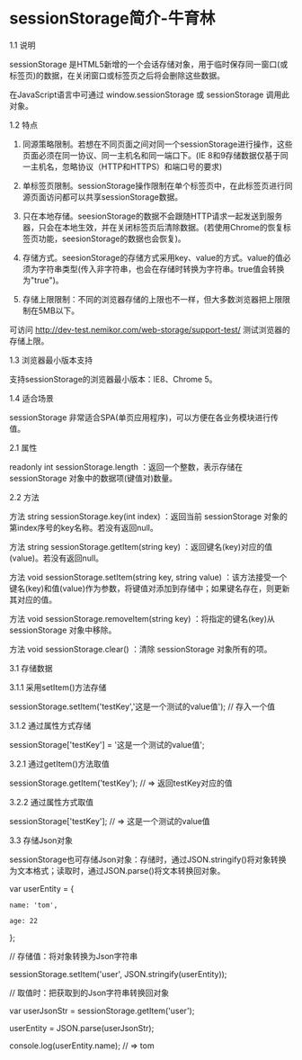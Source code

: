 # sessionStorage简介-牛育林

1.1 说明

sessionStorage 是HTML5新增的一个会话存储对象，用于临时保存同一窗口(或标签页)的数据，在关闭窗口或标签页之后将会删除这些数据。

在JavaScript语言中可通过 window.sessionStorage 或 sessionStorage 调用此对象。

1.2 特点

1) 同源策略限制。若想在不同页面之间对同一个sessionStorage进行操作，这些页面必须在同一协议、同一主机名和同一端口下。(IE 8和9存储数据仅基于同一主机名，忽略协议（HTTP和HTTPS）和端口号的要求)

2) 单标签页限制。sessionStorage操作限制在单个标签页中，在此标签页进行同源页面访问都可以共享sessionStorage数据。

3) 只在本地存储。seesionStorage的数据不会跟随HTTP请求一起发送到服务器，只会在本地生效，并在关闭标签页后清除数据。(若使用Chrome的恢复标签页功能，seesionStorage的数据也会恢复)。

4) 存储方式。seesionStorage的存储方式采用key、value的方式。value的值必须为字符串类型(传入非字符串，也会在存储时转换为字符串。true值会转换为"true")。

5) 存储上限限制：不同的浏览器存储的上限也不一样，但大多数浏览器把上限限制在5MB以下。

可访问 http://dev-test.nemikor.com/web-storage/support-test/ 测试浏览器的存储上限。

1.3 浏览器最小版本支持



支持sessionStorage的浏览器最小版本：IE8、Chrome 5。

1.4 适合场景 

sessionStorage 非常适合SPA(单页应用程序)，可以方便在各业务模块进行传值。

2.1 属性

 readonly int sessionStorage.length ：返回一个整数，表示存储在 sessionStorage 对象中的数据项(键值对)数量。

2.2 方法

方法 string sessionStorage.key(int index) ：返回当前 sessionStorage 对象的第index序号的key名称。若没有返回null。

方法 string sessionStorage.getItem(string key) ：返回键名(key)对应的值(value)。若没有返回null。

方法 void sessionStorage.setItem(string key, string value) ：该方法接受一个键名(key)和值(value)作为参数，将键值对添加到存储中；如果键名存在，则更新其对应的值。

方法 void sessionStorage.removeItem(string key) ：将指定的键名(key)从 sessionStorage 对象中移除。

方法 void sessionStorage.clear() ：清除 sessionStorage 对象所有的项。

3.1 存储数据

3.1.1 采用setItem()方法存储

sessionStorage.setItem('testKey','这是一个测试的value值'); // 存入一个值

3.1.2 通过属性方式存储　　

sessionStorage['testKey'] = '这是一个测试的value值';

3.2.1 通过getItem()方法取值

sessionStorage.getItem('testKey'); // => 返回testKey对应的值

3.2.2 通过属性方式取值

sessionStorage['testKey']; // => 这是一个测试的value值

3.3 存储Json对象

sessionStorage也可存储Json对象：存储时，通过JSON.stringify()将对象转换为文本格式；读取时，通过JSON.parse()将文本转换回对象。

var userEntity = {

    name: 'tom',

    age: 22

};

// 存储值：将对象转换为Json字符串

sessionStorage.setItem('user', JSON.stringify(userEntity));

// 取值时：把获取到的Json字符串转换回对象

var userJsonStr = sessionStorage.getItem('user');

userEntity = JSON.parse(userJsonStr);

console.log(userEntity.name); // => tom